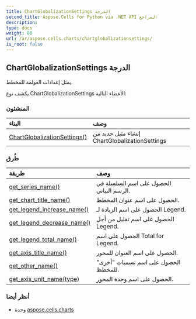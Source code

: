 ```yaml
---
title: ChartGlobalizationSettings الدرجة
second_title: Aspose.Cells for Python via .NET API المراجع
description:
type: docs
weight: 80
url: /ar/aspose.cells.charts/chartglobalizationsettings/
is_root: false
---
```

##  ChartGlobalizationSettings الدرجة
يمثل إعدادات العولمة للمخطط.



يكشف نوع ChartGlobalizationSettings الأعضاء التالية:

###  المنشئون
| البناء| وصف|
| :- | :- |
| [ChartGlobalizationSettings()](/cells/python-net/ar/aspose.cells.charts/chartglobalizationsettings/__init__/#) | إنشاء مثيل جديد من ChartGlobalizationSettings|


###  طُرق
| طريقة| وصف|
| :- | :- |
| [get_series_name()](/cells/python-net/ar/aspose.cells.charts/chartglobalizationsettings/get_series_name/#) | الحصول على اسم السلسلة في الرسم البياني.|
| [get_chart_title_name()](/cells/python-net/ar/aspose.cells.charts/chartglobalizationsettings/get_chart_title_name/#) | الحصول على اسم عنوان المخطط.|
| [get_legend_increase_name()](/cells/python-net/ar/aspose.cells.charts/chartglobalizationsettings/get_legend_increase_name/#) | الحصول على اسم الزيادة لـ Legend.|
| [get_legend_decrease_name()](/cells/python-net/ar/aspose.cells.charts/chartglobalizationsettings/get_legend_decrease_name/#) | الحصول على اسم تقليل من أجل Legend.|
| [get_legend_total_name()](/cells/python-net/ar/aspose.cells.charts/chartglobalizationsettings/get_legend_total_name/#) | الحصول على اسم Total for Legend.|
| [get_axis_title_name()](/cells/python-net/ar/aspose.cells.charts/chartglobalizationsettings/get_axis_title_name/#) | الحصول على اسم العنوان للمحور.|
| [get_other_name()](/cells/python-net/ar/aspose.cells.charts/chartglobalizationsettings/get_other_name/#) |الحصول على اسم تسميات "أخرى" للمخطط.|
| [get_axis_unit_name(type)](/cells/python-net/ar/aspose.cells.charts/chartglobalizationsettings/get_axis_unit_name/#DisplayUnitType) | الحصول على اسم وحدة المحور.|



###  أنظر أيضا
* وحدة [aspose.cells.charts](..)
